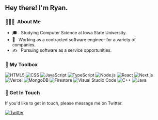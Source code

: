 <h2> Hey there! I'm Ryan.</h2>

<h3> 👨🏻‍💻 &nbsp;About Me </h3>

- 🎓 &nbsp; Studying Computer Science at Iowa State University.
- 💼 &nbsp; Working as a contracted software engineer for a variety of companies.
- ✍️ &nbsp; Pursuing software as a service opportunities.

<h3> 🔧 My Toolbox</h3>

  ![HTML5](https://badgebuddy.vercel.app/api/badge?scheme=blue&set=brands&icon=html5&text=HTML5)
  ![CSS](https://badgebuddy.vercel.app/api/badge?scheme=blue&set=brands&icon=css3&text=CSS3)
  ![JavaScript](https://badgebuddy.vercel.app/api/badge?scheme=blue&set=brands&icon=js&text=JavaScript)
  ![TypeScript](https://badgebuddy.vercel.app/api/badge?scheme=blue&set=solid&icon=typewriter&text=TypeScript)
  ![Node.js](https://badgebuddy.vercel.app/api/badge?scheme=blue&set=brands&icon=node-js&text=Node.js)
  ![React](https://badgebuddy.vercel.app/api/badge?scheme=blue&set=brands&icon=react&text=React)
  ![Next.js](https://badgebuddy.vercel.app/api/badge?scheme=blue&set=solid&icon=triangle&text=Next.js)
  ![Vercel](https://badgebuddy.vercel.app/api/badge?scheme=blue&set=solid&icon=triangle&text=Vercel)
  ![MongoDB](https://badgebuddy.vercel.app/api/badge?scheme=blue&set=solid&icon=database&text=MongoDB)
  ![Firestore](https://badgebuddy.vercel.app/api/badge?scheme=blue&set=solid&icon=fire&text=Firestore)
  ![Visual Studio Code](https://badgebuddy.vercel.app/api/badge?scheme=blue&set=brands&icon=microsoft&text=Visual%20Studio%20Code)
  ![C++](https://badgebuddy.vercel.app/api/badge?scheme=blue&set=solid&icon=code&text=C%2b%2b)
  ![Java](https://badgebuddy.vercel.app/api/badge?scheme=blue&set=brands&icon=java&text=Java)

<h3> 📝 Get In Touch</h3>
If you'd like to get in touch, please message me on Twitter.

  [![Twitter](https://badgebuddy.vercel.app/api/badge?scheme=blue&set=brands&icon=twitter&text=ryanhaticus)](https://www.twitter.com/ryanhaticus)
